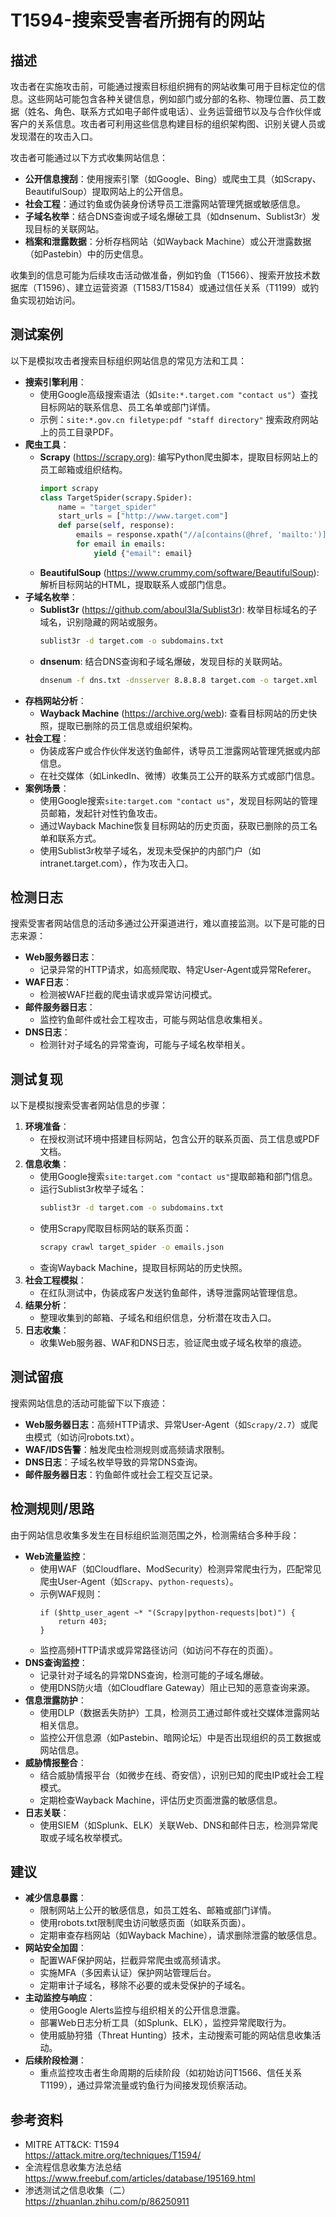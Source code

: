 # T1594-搜索受害者所拥有的网站

## 描述
攻击者在实施攻击前，可能通过搜索目标组织拥有的网站收集可用于目标定位的信息。这些网站可能包含各种关键信息，例如部门或分部的名称、物理位置、员工数据（姓名、角色、联系方式如电子邮件或电话）、业务运营细节以及与合作伙伴或客户的关系信息。攻击者可利用这些信息构建目标的组织架构图、识别关键人员或发现潜在的攻击入口。

攻击者可能通过以下方式收集网站信息：
- **公开信息搜刮**：使用搜索引擎（如Google、Bing）或爬虫工具（如Scrapy、BeautifulSoup）提取网站上的公开信息。
- **社会工程**：通过钓鱼或伪装身份诱导员工泄露网站管理凭据或敏感信息。
- **子域名枚举**：结合DNS查询或子域名爆破工具（如dnsenum、Sublist3r）发现目标的关联网站。
- **档案和泄露数据**：分析存档网站（如Wayback Machine）或公开泄露数据（如Pastebin）中的历史信息。

收集到的信息可能为后续攻击活动做准备，例如钓鱼（T1566）、搜索开放技术数据库（T1596）、建立运营资源（T1583/T1584）或通过信任关系（T1199）或钓鱼实现初始访问。

## 测试案例
以下是模拟攻击者搜索目标组织网站信息的常见方法和工具：
- **搜索引擎利用**：
  - 使用Google高级搜索语法（如`site:*.target.com "contact us"`）查找目标网站的联系信息、员工名单或部门详情。
  - 示例：`site:*.gov.cn filetype:pdf "staff directory"` 搜索政府网站上的员工目录PDF。
- **爬虫工具**：
  - **Scrapy** (<https://scrapy.org>): 编写Python爬虫脚本，提取目标网站上的员工邮箱或组织结构。
    ```python
    import scrapy
    class TargetSpider(scrapy.Spider):
        name = "target_spider"
        start_urls = ["http://www.target.com"]
        def parse(self, response):
            emails = response.xpath("//a[contains(@href, 'mailto:')]/text()").getall()
            for email in emails:
                yield {"email": email}
    ```
  - **BeautifulSoup** (<https://www.crummy.com/software/BeautifulSoup>): 解析目标网站的HTML，提取联系人或部门信息。
- **子域名枚举**：
  - **Sublist3r** (<https://github.com/aboul3la/Sublist3r>): 枚举目标域名的子域名，识别隐藏的网站或服务。
    ```bash
    sublist3r -d target.com -o subdomains.txt
    ```
  - **dnsenum**: 结合DNS查询和子域名爆破，发现目标的关联网站。
    ```bash
    dnsenum -f dns.txt -dnsserver 8.8.8.8 target.com -o target.xml
    ```
- **存档网站分析**：
  - **Wayback Machine** (<https://archive.org/web>): 查看目标网站的历史快照，提取已删除的员工信息或组织架构。
- **社会工程**：
  - 伪装成客户或合作伙伴发送钓鱼邮件，诱导员工泄露网站管理凭据或内部信息。
  - 在社交媒体（如LinkedIn、微博）收集员工公开的联系方式或部门信息。
- **案例场景**：
  - 使用Google搜索`site:target.com "contact us"`，发现目标网站的管理员邮箱，发起针对性钓鱼攻击。
  - 通过Wayback Machine恢复目标网站的历史页面，获取已删除的员工名单和联系方式。
  - 使用Sublist3r枚举子域名，发现未受保护的内部门户（如intranet.target.com），作为攻击入口。

## 检测日志
搜索受害者网站信息的活动多通过公开渠道进行，难以直接监测。以下是可能的日志来源：
- **Web服务器日志**：
  - 记录异常的HTTP请求，如高频爬取、特定User-Agent或异常Referer。
- **WAF日志**：
  - 检测被WAF拦截的爬虫请求或异常访问模式。
- **邮件服务器日志**：
  - 监控钓鱼邮件或社会工程攻击，可能与网站信息收集相关。
- **DNS日志**：
  - 检测针对子域名的异常查询，可能与子域名枚举相关。

## 测试复现
以下是模拟搜索受害者网站信息的步骤：
1. **环境准备**：
   - 在授权测试环境中搭建目标网站，包含公开的联系页面、员工信息或PDF文档。
2. **信息收集**：
   - 使用Google搜索`site:target.com "contact us"`提取邮箱和部门信息。
   - 运行Sublist3r枚举子域名：
     ```bash
     sublist3r -d target.com -o subdomains.txt
     ```
   - 使用Scrapy爬取目标网站的联系页面：
     ```bash
     scrapy crawl target_spider -o emails.json
     ```
   - 查询Wayback Machine，提取目标网站的历史快照。
3. **社会工程模拟**：
   - 在红队测试中，伪装成客户发送钓鱼邮件，诱导泄露网站管理信息。
4. **结果分析**：
   - 整理收集到的邮箱、子域名和组织信息，分析潜在攻击入口。
5. **日志收集**：
   - 收集Web服务器、WAF和DNS日志，验证爬虫或子域名枚举的痕迹。

## 测试留痕
搜索网站信息的活动可能留下以下痕迹：
- **Web服务器日志**：高频HTTP请求、异常User-Agent（如`Scrapy/2.7`）或爬虫模式（如访问robots.txt）。
- **WAF/IDS告警**：触发爬虫检测规则或高频请求限制。
- **DNS日志**：子域名枚举导致的异常DNS查询。
- **邮件服务器日志**：钓鱼邮件或社会工程交互记录。

## 检测规则/思路
由于网站信息收集多发生在目标组织监测范围之外，检测需结合多种手段：
- **Web流量监控**：
  - 使用WAF（如Cloudflare、ModSecurity）检测异常爬虫行为，匹配常见爬虫User-Agent（如`Scrapy`、`python-requests`）。
  - 示例WAF规则：
    ```nginx
    if ($http_user_agent ~* "(Scrapy|python-requests|bot)") {
        return 403;
    }
    ```
  - 监控高频HTTP请求或异常路径访问（如访问不存在的页面）。
- **DNS查询监控**：
  - 记录针对子域名的异常DNS查询，检测可能的子域名爆破。
  - 使用DNS防火墙（如Cloudflare Gateway）阻止已知的恶意查询来源。
- **信息泄露防护**：
  - 使用DLP（数据丢失防护）工具，检测员工通过邮件或社交媒体泄露网站相关信息。
  - 监控公开信息源（如Pastebin、暗网论坛）中是否出现组织的员工数据或网站信息。
- **威胁情报整合**：
  - 结合威胁情报平台（如微步在线、奇安信），识别已知的爬虫IP或社会工程模式。
  - 定期检查Wayback Machine，评估历史页面泄露的敏感信息。
- **日志关联**：
  - 使用SIEM（如Splunk、ELK）关联Web、DNS和邮件日志，检测异常爬取或子域名枚举模式。

## 建议
- **减少信息暴露**：
  - 限制网站上公开的敏感信息，如员工姓名、邮箱或部门详情。
  - 使用robots.txt限制爬虫访问敏感页面（如联系页面）。
  - 定期审查存档网站（如Wayback Machine），请求删除泄露的敏感信息。
- **网站安全加固**：
  - 配置WAF保护网站，拦截异常爬虫或高频请求。
  - 实施MFA（多因素认证）保护网站管理后台。
  - 定期审计子域名，移除不必要的或未受保护的子域名。
- **主动监控与响应**：
  - 使用Google Alerts监控与组织相关的公开信息泄露。
  - 部署Web日志分析工具（如Splunk、ELK），监控异常爬取行为。
  - 使用威胁狩猎（Threat Hunting）技术，主动搜索可能的网站信息收集活动。
- **后续阶段检测**：
  - 重点监控攻击者生命周期的后续阶段（如初始访问T1566、信任关系T1199），通过异常流量或钓鱼行为间接发现侦察活动。

## 参考资料
- MITRE ATT&CK: T1594  
  <https://attack.mitre.org/techniques/T1594/>
- 全流程信息收集方法总结  
  <https://www.freebuf.com/articles/database/195169.html>
- 渗透测试之信息收集（二）  
  <https://zhuanlan.zhihu.com/p/86250911>